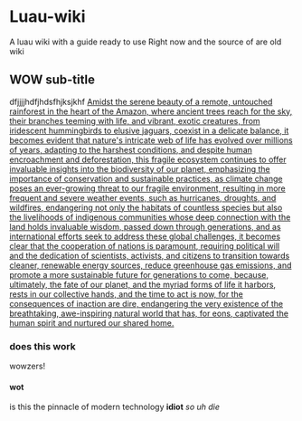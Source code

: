# Luau-wiki
A luau wiki with a guide ready to use Right now and the source of are old wiki
## WOW sub-title
dfjjjjhdfjhdsfhjksjkhf
[Amidst the serene beauty of a remote, untouched rainforest in the heart of the Amazon, where ancient trees reach for the sky, their branches teeming with life, and vibrant, exotic creatures, from iridescent hummingbirds to elusive jaguars, coexist in a delicate balance, it becomes evident that nature's intricate web of life has evolved over millions of years, adapting to the harshest conditions, and despite human encroachment and deforestation, this fragile ecosystem continues to offer invaluable insights into the biodiversity of our planet, emphasizing the importance of conservation and sustainable practices, as climate change poses an ever-growing threat to our fragile environment, resulting in more frequent and severe weather events, such as hurricanes, droughts, and wildfires, endangering not only the habitats of countless species but also the livelihoods of indigenous communities whose deep connection with the land holds invaluable wisdom, passed down through generations, and as international efforts seek to address these global challenges, it becomes clear that the cooperation of nations is paramount, requiring political will and the dedication of scientists, activists, and citizens to transition towards cleaner, renewable energy sources, reduce greenhouse gas emissions, and promote a more sustainable future for generations to come, because, ultimately, the fate of our planet, and the myriad forms of life it harbors, rests in our collective hands, and the time to act is now, for the consequences of inaction are dire, endangering the very existence of the breathtaking, awe-inspiring natural world that has, for eons, captivated the human spirit and nurtured our shared home.](http://bully.org)
### does this work
wowzers!
#### wot
is this the pinnacle of modern technology
**idiot**
*so uh die*
